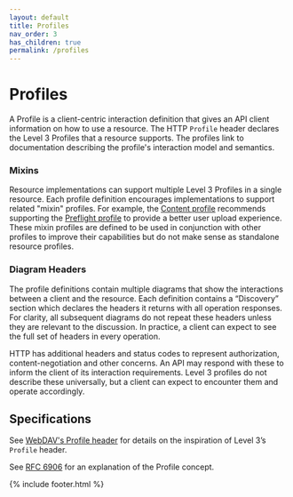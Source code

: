 ```yaml
---
layout: default
title: Profiles
nav_order: 3
has_children: true
permalink: /profiles
---
```

# Profiles

A Profile is a client-centric interaction definition that gives an API client information on how to use a resource. The HTTP `Profile` header declares the Level 3 Profiles that a resource supports. The profiles link to documentation describing the profile's interaction model and semantics. 

### Mixins
Resource implementations can support multiple Level 3 Profiles in a single resource. Each profile definition encourages implementations to support related "mixin" profiles. For example, the [Content profile](content.md) recommends supporting the [Preflight profile](preflight.md) to provide a better user upload experience. These mixin profiles are defined to be used in conjunction with other profiles to improve their capabilities but do not make sense as standalone resource profiles.

### Diagram Headers

The profile definitions contain multiple diagrams that show the interactions between a client and the resource. Each definition contains a “Discovery” section which declares the headers it returns with all operation responses. For clarity, all subsequent diagrams do not repeat these headers unless they are relevant to the discussion. In practice, a client can expect to see the full set of headers in every operation.

HTTP has additional headers and status codes to represent authorization, content-negotiation and other concerns. An API may respond with these to inform the client of its interaction requirements. Level 3 profiles do not describe these universally, but a client can expect to encounter them and operate accordingly.

## Specifications

See [WebDAV's Profile header](https://www.greenbytes.de/tech/webdav/draft-nottingham-http-link-header-00.html#rfc.section.4) for details on the inspiration of Level 3’s `Profile` header.

See [RFC 6906](https://tools.ietf.org/html/rfc6906) for an explanation of the Profile concept. 

{% include footer.html %}
